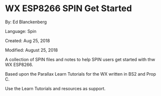 # WX ESP8266 SPIN Get Started

By: Ed Blanckenberg

Language: Spin

Created: Aug 25, 2018

Modified: August 25, 2018

A collection of SPIN files and notes to help SPIN users get started with thw WX ESP8266.

Based upon the Parallax Learn Tutorials for the WX written in BS2 and Prop C.

Use the Learn Tutorials and resources as support.
